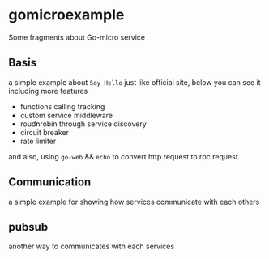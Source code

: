 # gomicroexample

Some fragments about Go-micro service

## Basis

a simple example about `Say Hello` just like official site, below you can see it including more features

- functions calling tracking
- custom service middleware
- roudnrobin through service discovery
- circuit breaker
- rate limiter

and also, using `go-web` && `echo` to convert http request to rpc request

## Communication

a simple example for showing how services communicate with each others

## pubsub

another way to communicates with each services